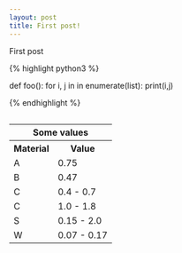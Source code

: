 ```yaml
---
layout: post
title: First post!
---
```


First post

{% highlight python3 %}

def foo():
  for i, j in in enumerate(list):
    print(i,j)

{% endhighlight %}



<div style="overflow-y: auto;">
  <table class="tg">
    <tr>
      <th class="tg-baqh" colspan="2">Some values</th>
    </tr>
    <tr>
      <th class="tg-baqh">Material</th>
      <th class="tg-baqh">Value</th>
    </tr>
    <tr>
      <td class="tg-baqh">A</td>
      <td class="tg-baqh">0.75</td>
    </tr>
    <tr>
      <td class="tg-baqh">B</td>
      <td class="tg-baqh">0.47</td>
    </tr>
    <tr>
      <td class="tg-baqh">C</td>
      <td class="tg-baqh">0.4 - 0.7</td>
    </tr>
    <tr>
      <td class="tg-baqh">C</td>
      <td class="tg-baqh">1.0 - 1.8</td>
    </tr>
    <tr>
      <td class="tg-baqh">S</td>
      <td class="tg-baqh">0.15 - 2.0</td>
    </tr>
    <tr>
      <td class="tg-baqh">W</td>
      <td class="tg-baqh">0.07 - 0.17</td>
    </tr>
  </table>
</div>

